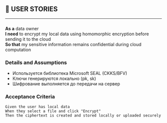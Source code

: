 ## 🧩 USER STORIES 

---

### 
**As a** data owner  
**I need** to encrypt my local data using homomorphic encryption before sending it to the cloud  
**So that** my sensitive information remains confidential during cloud computation  

### Details and Assumptions
* Используется библиотека Microsoft SEAL (CKKS/BFV)  
* Ключи генерируются локально (pk, sk)  
* Шифрование выполняется до передачи на сервер  

### Acceptance Criteria
```gherkin
Given the user has local data
When they select a file and click "Encrypt"
Then the ciphertext is created and stored locally or uploaded securely
